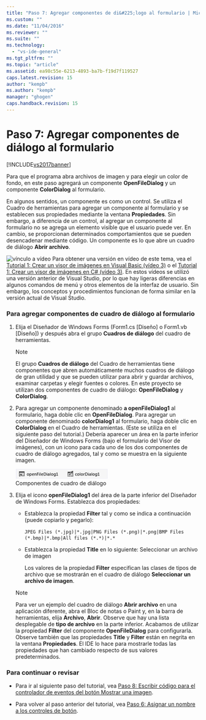 ```yaml
---
title: "Paso 7: Agregar componentes de di&#225;logo al formulario | Microsoft Docs"
ms.custom: ""
ms.date: "11/04/2016"
ms.reviewer: ""
ms.suite: ""
ms.technology: 
  - "vs-ide-general"
ms.tgt_pltfrm: ""
ms.topic: "article"
ms.assetid: ea98c55e-6213-4893-ba7b-f19d7f119527
caps.latest.revision: 15
author: "kempb"
ms.author: "kempb"
manager: "ghogen"
caps.handback.revision: 15
---
```

# Paso 7: Agregar componentes de di&#225;logo al formulario
[!INCLUDE[vs2017banner](../code-quality/includes/vs2017banner.md)]

Para que el programa abra archivos de imagen y para elegir un color de fondo, en este paso agregará un componente **OpenFileDialog** y un componente **ColorDialog** al formulario.  
  
 En algunos sentidos, un componente es como un control.  Se utiliza el Cuadro de herramientas para agregar un componente al formulario y se establecen sus propiedades mediante la ventana **Propiedades**.  Sin embargo, a diferencia de un control, al agregar un componente al formulario no se agrega un elemento visible que el usuario puede ver.  En cambio, se proporcionan determinados comportamientos que se pueden desencadenar mediante código.  Un componente es lo que abre un cuadro de diálogo **Abrir archivo**.  
  
 ![vínculo a vídeo](~/docs/data-tools/media/playvideo.gif "PlayVideo") Para obtener una versión en vídeo de este tema, vea el [Tutorial 1: Crear un visor de imágenes en Visual Basic \(vídeo 3\)](http://go.microsoft.com/fwlink/?LinkId=205213) o el [Tutorial 1: Crear un visor de imágenes en C\# \(vídeo 3\)](http://go.microsoft.com/fwlink/?LinkId=205202).  En estos vídeos se utilizó una versión anterior de Visual Studio, por lo que hay ligeras diferencias en algunos comandos de menú y otros elementos de la interfaz de usuario.  Sin embargo, los conceptos y procedimientos funcionan de forma similar en la versión actual de Visual Studio.  
  
### Para agregar componentes de cuadro de diálogo al formulario  
  
1.  Elija el Diseñador de Windows Forms \(Form1.cs \[Diseño\] o Form1.vb \[Diseño\]\) y después abra el grupo **Cuadros de diálogo** del cuadro de herramientas.  
  
    > [!NOTE]
    >  El grupo **Cuadros de diálogo** del Cuadro de herramientas tiene componentes que abren automáticamente muchos cuadros de diálogo de gran utilidad y que se pueden utilizar para abrir y guardar archivos, examinar carpetas y elegir fuentes o colores.  En este proyecto se utilizan dos componentes de cuadro de diálogo: **OpenFileDialog** y **ColorDialog**.  
  
2.  Para agregar un componente denominado **a openFileDialog1** al formulario, haga doble clic en **OpenFileDialog**.  Para agregar un componente denominado **colorDialog1** al formulario, haga doble clic en **ColorDialog** en el Cuadro de herramientas. \(Este se utiliza en el siguiente paso del tutorial.\) Debería aparecer un área en la parte inferior del Diseñador de Windows Forms \(bajo el formulario del Visor de imágenes\), con un icono para cada uno de los dos componentes de cuadro de diálogo agregados, tal y como se muestra en la siguiente imagen.  
  
     ![Componentes del cuadro de diálogo](../ide/media/express_dialogsadded.png "Express\_DialogsAdded")  
Componentes de cuadro de diálogo  
  
3.  Elija el icono **openFileDialog1** del área de la parte inferior del Diseñador de Windows Forms.  Establezca dos propiedades:  
  
    -   Establezca la propiedad **Filter** tal y como se indica a continuación \(puede copiarlo y pegarlo\):  
  
        ```  
        JPEG Files (*.jpg)|*.jpg|PNG Files (*.png)|*.png|BMP Files (*.bmp)|*.bmp|All files (*.*)|*.*  
        ```  
  
    -   Establezca la propiedad **Title** en lo siguiente: Seleccionar un archivo de imagen  
  
         Los valores de la propiedad **Filter** especifican las clases de tipos de archivo que se mostrarán en el cuadro de diálogo **Seleccionar un archivo de imagen**.  
  
    > [!NOTE]
    >  Para ver un ejemplo del cuadro de diálogo **Abrir archivo** en una aplicación diferente, abra el Bloc de notas o Paint y, en la barra de herramientas, elija **Archivo**, **Abrir**.  Observe que hay una lista desplegable de **tipo de archivo** en la parte inferior.  Acabamos de utilizar la propiedad **Filter** del componente **OpenFileDialog** para configurarla.  Observe también que las propiedades **Title** y **Filter** están en negrita en la ventana **Propiedades**.  El IDE lo hace para mostrarle todas las propiedades que han cambiado respecto de sus valores predeterminados.  
  
### Para continuar o revisar  
  
-   Para ir al siguiente paso del tutorial, vea [Paso 8: Escribir código para el controlador de eventos del botón Mostrar una imagen](../ide/step-8-write-code-for-the-show-a-picture-button-event-handler.md).  
  
-   Para volver al paso anterior del tutorial, vea [Paso 6: Asignar un nombre a los controles de botón](../ide/step-6-name-your-button-controls.md).